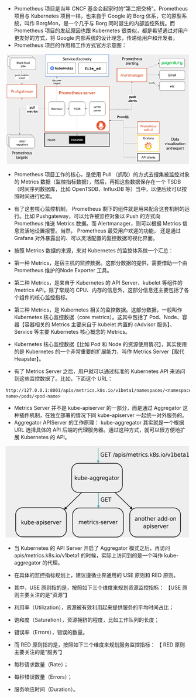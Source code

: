 - Prometheus 项目是当年 CNCF 基金会起家时的“第二把交椅”。Prometheus 项目与 Kubernetes 项目一样，也来自于 Google 的 Borg
  体系，它的原型系统，叫作 BorgMon，是一个几乎与 Borg 同时诞生的内部监控系统。而 Prometheus 项目的发起原因也跟 Kubernetes
  很类似，都是希望通过对用户更友好的方式，将 Google 内部系统的设计理念，传递给用户和开发者。
- Prometheus 项目的作用和工作方式官方示意图：

![img.png](img.png)

- Prometheus 项目工作的核心，是使用 Pull （抓取）的方式去搜集被监控对象的 Metrics 数据（监控指标数据），然后，再把这些数据保存在一个
  TSDB （时间序列数据库，比如 OpenTSDB、InfluxDB 等）当中，以便后续可以按照时间进行检索。
- 有了这套核心监控机制， Prometheus 剩下的组件就是用来配合这套机制的运行。比如 Pushgateway，可以允许被监控对象以 Push 的方式向
  Prometheus 推送 Metrics 数据。而 Alertmanager，则可以根据 Metrics 信息灵活地设置报警。当然， Prometheus 最受用户欢迎的功能，
  还是通过 Grafana 对外暴露出的、可以灵活配置的监控数据可视化界面。


- 按照 Metrics 数据的来源，来对 Kubernetes 的监控体系做一个汇总：
- 第一种 Metrics，是宿主机的监控数据。这部分数据的提供，需要借助一个由 Prometheus 维护的Node Exporter 工具。
- 第二种 Metrics，是来自于 Kubernetes 的 API Server、kubelet 等组件的 /metrics API。除了常规的
  CPU、内存的信息外，这部分信息还主要包括了各个组件的核心监控指标。
- 第三种 Metrics，是 Kubernetes 相关的监控数据。这部分数据，一般叫作 Kubernetes 核心监控数据（core metrics）。这其中包括了
  Pod、Node、容器【容器相关的 Metrics 主要来自于 kubelet 内置的 cAdvisor 服务】、Service 等主要 Kubernetes 核心概念的
  Metrics。


- Kubernetes 核心监控数据【比如 Pod 和 Node 的资源使用情况】，其实使用的是 Kubernetes 的一个非常重要的扩展能力，叫作 Metrics
  Server【取代 Heapster】。
- 有了 Metrics Server 之后，用户就可以通过标准的 Kubernetes API 来访问到这些监控数据了。比如，下面这个 URL：

```shell
http://127.0.0.1:8001/apis/metrics.k8s.io/v1beta1/namespaces/<namespace-name>/pods/<pod-name>
```

- Metrics Server 并不是 kube-apiserver 的一部分，而是通过 Aggregator 这种插件机制，在独立部署的情况下同 kube-apiserver
  一起统一对外服务的。
- Aggregator APIServer 的工作原理：
  kube-aggregator 其实就是一个根据 URL 选择具体的 API 后端的代理服务器。通过这种方式，就可以很方便地扩展 Kubernetes 的
  API。

![img_1.png](img_1.png)

- 当 Kubernetes 的 API Server 开启了 Aggregator 模式之后，再访问 apis/metrics.k8s.io/v1beta1 的时候，实际上访问到的是一个叫作
  kube-aggregator 的代理。



- 在具体的监控指标规划上，建议遵循业界通用的 USE 原则和 RED 原则。
- 其中，USE 原则指的是，按照如下三个维度来规划资源监控指标： 【USE 原则主要关注的是“资源”】
- 利用率（Utilization），资源被有效利用起来提供服务的平均时间占比；
- 饱和度（Saturation），资源拥挤的程度，比如工作队列的长度；
- 错误率（Errors），错误的数量。
- 而 RED 原则指的是，按照如下三个维度来规划服务监控指标： 【 RED 原则主要关注的是“服务”】
- 每秒请求数量（Rate）；
- 每秒错误数量（Errors）；
- 服务响应时间（Duration）。
